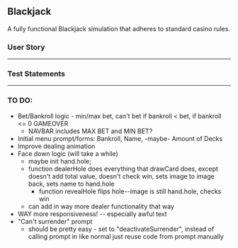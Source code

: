 ## Blackjack

A fully functional Blackjack simulation that adheres to standard casino rules.

### User Story

---
### Test Statements

---
### TO DO:
- Bet/Bankroll logic - min/max bet, can't bet if bankroll < bet, if bankroll <= 0 GAMEOVER
  - NAVBAR includes MAX BET and MIN BET?
- Initial menu prompt/forms: Bankroll, Name, -maybe- Amount of Decks
- Improve dealing animation
- Face down logic (will take a while)
  - maybe init hand.hole;
  - function dealerHole does everything that drawCard does, except doesn't add total value, doesn't check win, sets image to image back, sets name to hand.hole
    - function revealHole flips hole--image is still hand.hole, checks win
  - can add in way more dealer functionality that way
- WAY more responsiveness! -- especially awful text
- "Can't surrender" prompt  
  - should be pretty easy - set to "deactivateSurrender", instead of calling prompt in like normal just reuse code from prompt manually
